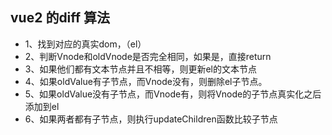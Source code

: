 ## vue2 的diff 算法
+ 1、找到对应的真实dom，（el）
+ 2、判断Vnode和oldVnode是否完全相同，如果是，直接return
+ 3、如果他们都有文本节点并且不相等，则更新el的文本节点
+ 4、如果oldValue有子节点，而Vnode没有，则删除el子节点。
+ 5、如果oldValue没有子节点，而Vnode有，则将Vnode的子节点真实化之后添加到el
+ 6、如果两者都有子节点，则执行updateChildren函数比较子节点

